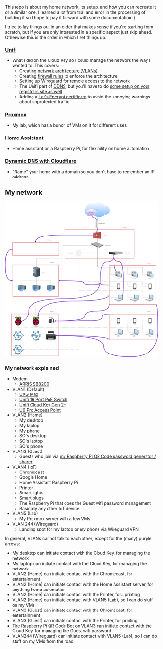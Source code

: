 This repo is about my home network, its setup, and how you can recreate it or a similar one. I learned a lot from trial and error in the processing of building it so I hope to pay it forward with some documentation :)

I tried to lay things out in an order that makes sense if you're starting from scratch, but if you are only interested in a specific aspect just skip ahead. Otherwise this is the order in which I set things up:


### [Unifi](https://kmanc.github.io/unifi_network_setup/unifi.html)
- What I did on the Cloud Key so I could manage the network the way I wanted to. This covers:
  - Creating [network architecture (VLANs)](unifi#setting-up-the-networks-vlans)
  - Creating [firewall rules](unifi#firewall-rules) to enforce the architecture
  - Setting up [Wireguard](unifi#wireguard) for remote access to the network
  - The Unifi part of [DDNS](unifi#ddns), but you'll have to do [some setup on your registrars site as well](#dynamic-dns-with-cloudflare)
  - Adding a [Let's Encrypt certificate](unifi#lets-encrypt-certificates) to avoid the annoying warnings about unprotected traffic


### [Proxmox](https://kmanc.github.io/unifi_network_setup/proxmox.html)
- My lab, which has a bunch of VMs on it for different uses


### [Home Assistant](https://kmanc.github.io/unifi_network_setup/homeassistant.html)
- Home assistant on a Raspberry Pi, for flexibility on home automation


### [Dynamic DNS with Cloudflare](https://kmanc.github.io/unifi_network_setup/dynamicdns.html)
- "Name" your home with a domain so you don't have to remember an IP address


## My network


<img src="images/network_diagram.svg" alt="" />


### My network explained

- Modem
  - [ARRIS SB8200](https://www.amazon.com/dp/B07DY16W2Z?th=1)
- VLAN1 (Default)
  - [UXG Max](https://store.ui.com/us/en/pro/category/all-cloud-keys-gateways/products/uxg-max)
  - [Unifi 16 Port PoE Switch](https://store.ui.com/us/en/pro/category/all-switching/products/usw-16-poe)
  - [Unifi Cloud Key Gen 2+](https://store.ui.com/us/en/pro/category/all-cloud-keys-gateways/products/unifi-cloudkey-plus)
  - [U6 Pro Access Point](https://store.ui.com/us/en/pro/category/all-wifi/products/u6-pro)
- VLAN2 (Home)
  - My desktop
  - My laptop
  - My phone
  - SO's desktop
  - SO's laptop
  - SO's phone
- VLAN3 (Guest)
  - Guests who join via [my Raspberry Pi QR Code password generator / sharer](https://kmanc.github.io/wifi_qr/)
- VLAN4 (IoT)
  - Chromecast
  - Google Home
  - Home Assistant Raspberry Pi
  - Printer
  - Smart lights
  - Smart plugs
  - The Raspberry Pi that does the Guest wifi password management
  - Basically any other IoT device
- VLAN5 (Lab)
  - My Proxmox server with a few VMs
- VLAN 244 (Wireguard)
  - Landing spot for my laptop or my phone via Wireguard VPN

In general, VLANs cannot talk to each other, except for the (many) purple arrows:
- My desktop can initiate contact with the Cloud Key, for managing the network
- My laptop can initiate contact with the Cloud Key, for managing the network
- VLAN2 (Home) can initiate contact with the Chromecast, for entertainment
- VLAN2 (Home) can initiate contact with the Home Assistant server, for anything home automation
- VLAN2 (Home) can initiate contact with the Printer, for...printing
- VLAN2 (Home) can initiate contact with VLAN5 (Lab), so I can do stuff on my VMs
- VLAN3 (Guest) can initiate contact with the Chromecast, for entertainment
- VLAN3 (Guest) can initiate contact with the Printer, for printing
- The Raspberry Pi QR Code Bot on VLAN3 can initiate contact with the Cloud Key, for managing the Guest wifi password
- VLAN244 (Wireguard) can initiate contact with VLAN5 (Lab), so I can do stuff on my VMs from the road
